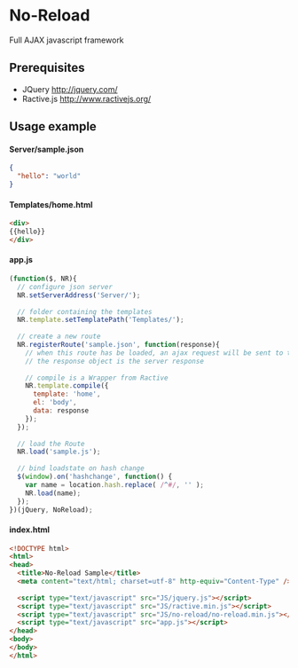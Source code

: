 # No-Reload
Full AJAX javascript framework

## Prerequisites

* JQuery http://jquery.com/
* Ractive.js http://www.ractivejs.org/

## Usage example

#### Server/sample.json
```json
{
  "hello": "world"
}
```

#### Templates/home.html
```html
<div>
{{hello}}
</div>
```

#### app.js
```javascript
(function($, NR){
  // configure json server
  NR.setServerAddress('Server/');
  
  // folder containing the templates
  NR.template.setTemplatePath('Templates/');
  
  // create a new route
  NR.registerRoute('sample.json', function(response){
    // when this route has be loaded, an ajax request will be sent to the server
    // the response object is the server response
    
    // compile is a Wrapper from Ractive
    NR.template.compile({
      template: 'home',
      el: 'body',
      data: response
    });
  });
  
  // load the Route 
  NR.load('sample.js');
  
  // bind loadstate on hash change
  $(window).on('hashchange', function() {
    var name = location.hash.replace( /^#/, '' );
    NR.load(name);
  });
})(jQuery, NoReload);

```

#### index.html
```html
<!DOCTYPE html>
<html>
<head>
  <title>No-Reload Sample</title>
  <meta content="text/html; charset=utf-8" http-equiv="Content-Type" />
  
  <script type="text/javascript" src="JS/jquery.js"></script>
  <script type="text/javascript" src="JS/ractive.min.js"></script>
  <script type="text/javascript" src="JS/no-reload/no-reload.min.js"></script>
  <script type="text/javascript" src="app.js"></script>
</head>
<body>
</body>
</html>
```

